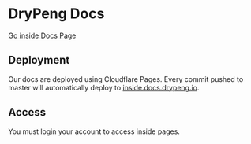 # DryPeng Docs
[Go inside Docs Page](https://inside.docs.drypeng.io/)


## Deployment

Our docs are deployed using Cloudflare Pages. Every commit pushed to master will automatically deploy to [inside.docs.drypeng.io](https://inside.docs.drypeng.io).


## Access

You must login your account to access inside pages.
